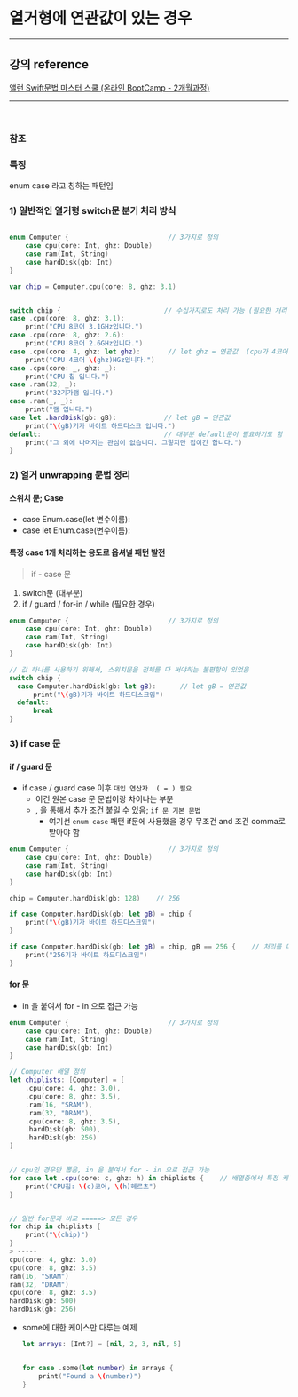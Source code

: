 # 열거형에 연관값이 있는 경우

---

## 강의 reference

[앨런 Swift문법 마스터 스쿨 (온라인 BootCamp - 2개월과정)](https://www.inflearn.com/course/스위프트-문법-마스터-스쿨/dashboard)

---

<br>

### 참조

### 특징

enum case 라고 칭하는 패턴임

### 1) 일반적인 열거형 switch문 분기 처리 방식

```swift

enum Computer {                         // 3가지로 정의
    case cpu(core: Int, ghz: Double)
    case ram(Int, String)
    case hardDisk(gb: Int)
}

var chip = Computer.cpu(core: 8, ghz: 3.1)


switch chip {                          // 수십가지로도 처리 가능 (필요한 처리 확장 가능)
case .cpu(core: 8, ghz: 3.1):
    print("CPU 8코어 3.1GHz입니다.")
case .cpu(core: 8, ghz: 2.6):
    print("CPU 8코어 2.6GHz입니다.")
case .cpu(core: 4, ghz: let ghz):       // let ghz = 연관값  (cpu가 4코어인 경우, ghz에 저장된 연관값을 꺼내서 바인딩)
    print("CPU 4코어 \(ghz)HGz입니다.")
case .cpu(core: _, ghz: _):
    print("CPU 칩 입니다.")
case .ram(32, _):
    print("32기가램 입니다.")
case .ram(_, _):
    print("램 입니다.")
case let .hardDisk(gb: gB):            // let gB = 연관값
    print("\(gB)기가 바이트 하드디스크 입니다.")
default:                               // 대부분 default문이 필요하기도 함
    print("그 외에 나머지는 관심이 없습니다. 그렇지만 칩이긴 합니다.")
}

```

### 2) 열거 unwrapping 문법 정리

#### 스위치 문; Case

- case Enum.case(let 변수이름):
- case let Enum.case(변수이름):

#### 특정 case 1개 처리하는 용도로 옵셔널 패턴 발전

> if - case 문

1. switch문 (대부분)
2. if / guard / for-in / while (필요한 경우)

```swift
enum Computer {                         // 3가지로 정의
    case cpu(core: Int, ghz: Double)
    case ram(Int, String)
    case hardDisk(gb: Int)
}

// 값 하나를 사용하기 위해서, 스위치문을 전체를 다 써야하는 불편함이 있었음
switch chip {
  case Computer.hardDisk(gb: let gB):      // let gB = 연관값
      print("\(gB)기가 바이트 하드디스크임")
  default:
      break
}
```

### 3) if case 문

#### if / guard 문

- if case / guard case 이후 `대입 연산자  ( = ) 필요`
  - 이건 원본 case 문 문법이랑 차이나는 부분
  - , 을 통해서 추가 조건 붙일 수 있음; `if 문 기본 문법`
    - 여기선 `enum case` 패턴 if문에 사용했을 경우 무조건 and 조건 comma로 받아야 함

```swift
enum Computer {                         // 3가지로 정의
    case cpu(core: Int, ghz: Double)
    case ram(Int, String)
    case hardDisk(gb: Int)
}

chip = Computer.hardDisk(gb: 128)    // 256

if case Computer.hardDisk(gb: let gB) = chip {
    print("\(gB)기가 바이트 하드디스크임")
}

if case Computer.hardDisk(gb: let gB) = chip, gB == 256 {    // 처리를 다양하게 활용 가능
    print("256기가 바이트 하드디스크임")
}
```

#### for 문

- in 을 붙여서 for - in 으로 접근 가능

```swift
enum Computer {                         // 3가지로 정의
    case cpu(core: Int, ghz: Double)
    case ram(Int, String)
    case hardDisk(gb: Int)
}

// Computer 배열 정의
let chiplists: [Computer] = [
    .cpu(core: 4, ghz: 3.0),
    .cpu(core: 8, ghz: 3.5),
    .ram(16, "SRAM"),
    .ram(32, "DRAM"),
    .cpu(core: 8, ghz: 3.5),
    .hardDisk(gb: 500),
    .hardDisk(gb: 256)
]


// cpu인 경우만 뽑음, in 을 붙여서 for - in 으로 접근 가능
for case let .cpu(core: c, ghz: h) in chiplists {    // 배열중에서 특정 케이스만 뽑아서 활용 가능 ⭐️
    print("CPU칩: \(c)코어, \(h)헤르츠")
}


// 일반 for문과 비교 =====> 모든 경우
for chip in chiplists {
    print("\(chip)")
}
> -----
cpu(core: 4, ghz: 3.0)
cpu(core: 8, ghz: 3.5)
ram(16, "SRAM")
ram(32, "DRAM")
cpu(core: 8, ghz: 3.5)
hardDisk(gb: 500)
hardDisk(gb: 256)
```

- some에 대한 케이스만 다루는 예제

  ```swift
  let arrays: [Int?] = [nil, 2, 3, nil, 5]


  for case .some(let number) in arrays {
      print("Found a \(number)")
  }
  ```
